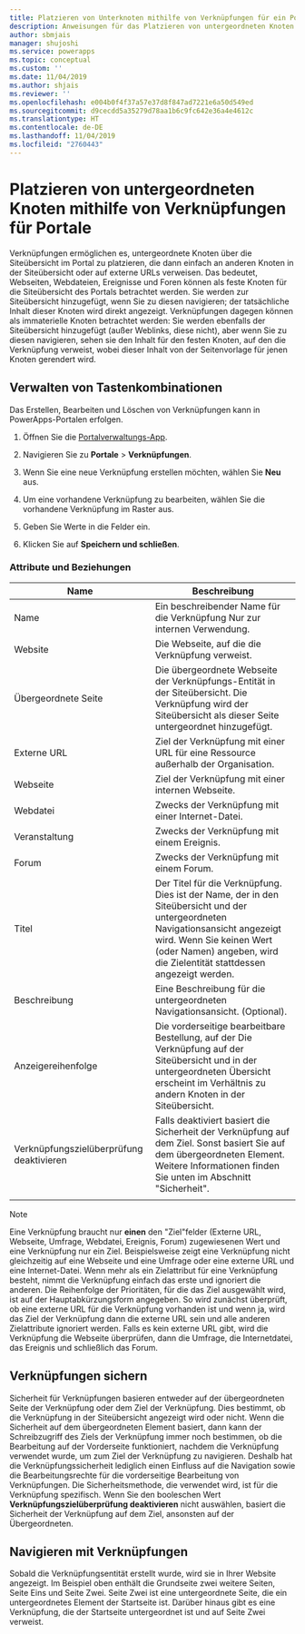 ```yaml
---
title: Platzieren von Unterknoten mithilfe von Verknüpfungen für ein Portal | MicrosoftDocs
description: Anweisungen für das Platzieren von untergeordneten Knoten mithilfe von Verknüpfungen für Portale
author: sbmjais
manager: shujoshi
ms.service: powerapps
ms.topic: conceptual
ms.custom: ''
ms.date: 11/04/2019
ms.author: shjais
ms.reviewer: ''
ms.openlocfilehash: e004b0f4f37a57e37d8f847ad7221e6a50d549ed
ms.sourcegitcommit: d9cecdd5a35279d78aa1b6c9fc642e36a4e4612c
ms.translationtype: HT
ms.contentlocale: de-DE
ms.lasthandoff: 11/04/2019
ms.locfileid: "2760443"
---
```

# <a name="place-child-nodes-by-using-shortcuts-for-portals"></a>Platzieren von untergeordneten Knoten mithilfe von Verknüpfungen für Portale
Verknüpfungen ermöglichen es, untergeordnete Knoten über die Siteübersicht im Portal zu platzieren, die dann einfach an anderen Knoten in der Siteübersicht oder auf externe URLs verweisen. Das bedeutet, Webseiten, Webdateien, Ereignisse und Foren können als feste Knoten für die Siteübersicht des Portals betrachtet werden. Sie werden zur Siteübersicht hinzugefügt, wenn Sie zu diesen navigieren; der tatsächliche Inhalt dieser Knoten wird direkt angezeigt. Verknüpfungen dagegen können als immaterielle Knoten betrachtet werden: Sie werden ebenfalls der Siteübersicht hinzugefügt (außer Weblinks, diese nicht), aber wenn Sie zu diesen navigieren, sehen sie den Inhalt für den festen Knoten, auf den die Verknüpfung verweist, wobei dieser Inhalt von der Seitenvorlage für jenen Knoten gerendert wird.

## <a name="manage-shortcuts"></a>Verwalten von Tastenkombinationen

Das Erstellen, Bearbeiten und Löschen von Verknüpfungen kann in PowerApps-Portalen erfolgen.

1. Öffnen Sie die [Portalverwaltungs-App](configure-portal.md).

2. Navigieren Sie zu **Portale** &gt; **Verknüpfungen**. 

3. Wenn Sie eine neue Verknüpfung erstellen möchten, wählen Sie **Neu** aus. 

4. Um eine vorhandene Verknüpfung zu bearbeiten, wählen Sie die vorhandene Verknüpfung im Raster aus. 

5. Geben Sie Werte in die Felder ein. 

6. Klicken Sie auf **Speichern und schließen**.

### <a name="attributes-and-relationships"></a>Attribute und Beziehungen

| Name                               | Beschreibung                                                                                                                                                                                  |
|------------------------------------|----------------------------------------------------------------------------------------------------------------------------------------------------------------------------------------------|
| Name                               | Ein beschreibender Name für die Verknüpfung Nur zur internen Verwendung.                                                                                                                                  |
| Website                            | Die Webseite, auf die die Verknüpfung verweist.                                                                                                                                                    |
| Übergeordnete Seite                        | Die übergeordnete Webseite der Verknüpfungs-Entität in der Siteübersicht. Die Verknüpfung wird der Siteübersicht als dieser Seite untergeordnet hinzugefügt.                                                                 |
| Externe URL                       | Ziel der Verknüpfung mit einer URL für eine Ressource außerhalb der Organisation.                                                                                                                  |
| Webseite                           | Ziel der Verknüpfung mit einer internen Webseite.                                                                                                                                               |
| Webdatei                           | Zwecks der Verknüpfung mit einer Internet-Datei.                                                                                                                                                        |
| Veranstaltung                              | Zwecks der Verknüpfung mit einem Ereignis.                                                                                                                                                          |
| Forum                              | Zwecks der Verknüpfung mit einem Forum.                                                                                                                                                           |
| Titel                              | Der Titel für die Verknüpfung. Dies ist der Name, der in den Siteübersicht und der untergeordneten Navigationsansicht angezeigt wird. Wenn Sie keinen Wert (oder Namen) angeben, wird die Zielentität stattdessen angezeigt werden. |
| Beschreibung                        | Eine Beschreibung für die untergeordneten Navigationsansicht. (Optional).                                                                                                                                        |
| Anzeigereihenfolge                      | Die vorderseitige bearbeitbare Bestellung, auf der Die Verknüpfung auf der Siteübersicht und in der untergeordneten Übersicht erscheint im Verhältnis zu andern Knoten in der Siteübersicht.                                                      |
| Verknüpfungszielüberprüfung deaktivieren | Falls deaktiviert basiert die Sicherheit der Verknüpfung auf dem Ziel. Sonst basiert Sie auf dem übergeordneten Element. Weitere Informationen finden Sie unten im Abschnitt "Sicherheit".                                   |
||

> [!Note]
> Eine Verknüpfung braucht nur **einen** den "Ziel"felder (Externe URL, Webseite, Umfrage, Webdatei, Ereignis, Forum) zugewiesenen Wert und eine Verknüpfung nur ein Ziel. Beispielsweise zeigt eine Verknüpfung nicht gleichzeitig auf eine Webseite und eine Umfrage oder eine externe URL und eine Internet-Datei. Wenn mehr als ein Zielattribut für eine Verknüpfung besteht, nimmt die Verknüpfung einfach das erste und ignoriert die anderen. Die Reihenfolge der Prioritäten, für die das Ziel ausgewählt wird, ist auf der Hauptabkürzungsform angegeben. So wird zunächst überprüft, ob eine externe URL für die Verknüpfung vorhanden ist und wenn ja, wird das Ziel der Verknüpfung dann die externe URL sein und alle anderen Zielattribute ignoriert werden. Falls es kein externe URL gibt, wird die Verknüpfung die Webseite überprüfen, dann die Umfrage, die Internetdatei, das Ereignis und schließlich das Forum. 

## <a name="secure-shortcuts"></a>Verknüpfungen sichern

Sicherheit für Verknüpfungen basieren entweder auf der übergeordneten Seite der Verknüpfung oder dem Ziel der Verknüpfung. Dies bestimmt, ob die Verknüpfung in der Siteübersicht angezeigt wird oder nicht. Wenn die Sicherheit auf dem übergeordneten Element basiert, dann kann der Schreibzugriff des Ziels der Verknüpfung immer noch bestimmen, ob die Bearbeitung auf der Vorderseite funktioniert, nachdem die Verknüpfung verwendet wurde, um zum Ziel der Verknüpfung zu navigieren. Deshalb hat die Verknüpfungssicherheit lediglich einen Einfluss auf die Navigation sowie die Bearbeitungsrechte für die vorderseitige Bearbeitung von Verknüpfungen. Die Sicherheitsmethode, die verwendet wird, ist für die Verknüpfung spezifisch. Wenn Sie den booleschen Wert **Verknüpfungszielüberprüfung deaktivieren** nicht auswählen, basiert die Sicherheit der Verknüpfung auf dem Ziel, ansonsten auf der Übergeordneten.

## <a name="navigate-with-shortcuts"></a>Navigieren mit Verknüpfungen

Sobald die Verknüpfungsentität erstellt wurde, wird sie in Ihrer Website angezeigt. Im Beispiel oben enthält die Grundseite zwei weitere Seiten, Seite Eins und Seite Zwei. Seite Zwei ist eine untergeordnete Seite, die ein untergeordnetes Element der Startseite ist. Darüber hinaus gibt es eine Verknüpfung, die der Startseite untergeordnet ist und auf Seite Zwei verweist. 
